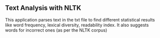 ## Text Analysis with NLTK

This application parses text in the txt file to find different statistical results like word frequency, lexical diversity, readability index. It also suggests words for incorrect ones (as per the NLTK corpus)
